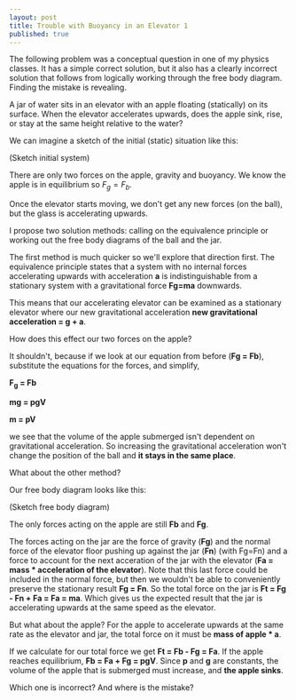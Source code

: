 ```yaml
---
layout: post
title: Trouble with Buoyancy in an Elevator 1
published: true
---
```


The following problem was a conceptual question in one of my physics classes. It has a simple correct solution, but it also has a clearly incorrect solution that follows from logically working through the free body diagram. Finding the mistake is revealing.

A jar of water sits in an elevator with an apple floating (statically) on its surface. When the elevator accelerates upwards, does the apple sink, rise, or stay at the same height relative to the water?

We can imagine a sketch of the initial (static) situation like this:

(Sketch initial system)

There are only two forces on the apple, gravity and buoyancy. We know the apple is in equilibrium so $F_g = F_b$.

Once the elevator starts moving, we don't get any new forces (on the ball), but the glass is accelerating upwards.

I propose two solution methods: calling on the equivalence principle or working out the free body diagrams of the ball and the jar.

The first method is much quicker so we'll explore that direction first. The equivalence principle states that a system with no internal forces accelerating upwards with acceleration **a** is indistinguishable from a stationary system with a gravitational force **Fg=ma** downwards.

This means that our accelerating elevator can be examined as a stationary elevator where our new gravitational acceleration **new gravitational acceleration = g + a**.

How does this effect our two forces on the apple?

It shouldn't, because if we look at our equation from before (**Fg = Fb**), substitute the equations for the forces, and simplify,

**F<sub>g</sub> = Fb**

**mg = pgV**

**m = pV**

we see that the volume of the apple submerged isn't dependent on gravitational acceleration. So increasing the gravitational acceleration won't change the position of the ball and **it stays in the same place**.

What about the other method?

Our free body diagram looks like this:

(Sketch free body diagram)

The only forces acting on the apple are still **Fb** and **Fg**.

The forces acting on the jar are the force of gravity (**Fg**) and the normal force of the elevator floor pushing up against the jar (**Fn**) (with Fg=Fn) and a force to account for the next acceration of the jar with the elevator (**Fa = mass * acceleration of the elevator**). Note that this last force could be included in the normal force, but then we wouldn't be able to conveniently preserve the stationary result **Fg = Fn**. So the total force on the jar is **Ft = Fg - Fn + Fa = Fa = ma**. Which gives us the expected result that the jar is accelerating upwards at the same speed as the elevator. 

But what about the apple? For the apple to accelerate upwards at the same rate as the elevator and jar, the total force on it must be **mass of apple * a**.

If we calculate for our total force we get **Ft = Fb - Fg = Fa**. If the apple reaches equilibrium, **Fb = Fa + Fg = pgV**. Since **p** and **g** are constants, the volume of the apple that is submerged must increase, and **the apple sinks**.

Which one is incorrect? And where is the mistake?
